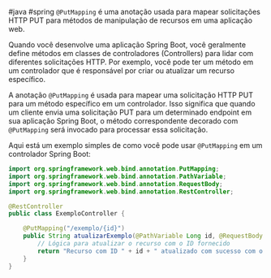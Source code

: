 #java #spring 
`@PutMapping` é uma anotação usada para mapear solicitações HTTP PUT para métodos de manipulação de recursos em uma aplicação web.

Quando você desenvolve uma aplicação Spring Boot, você geralmente define métodos em classes de controladores (Controllers) para lidar com diferentes solicitações HTTP. Por exemplo, você pode ter um método em um controlador que é responsável por criar ou atualizar um recurso específico.

A anotação `@PutMapping` é usada para mapear uma solicitação HTTP PUT para um método específico em um controlador. Isso significa que quando um cliente envia uma solicitação PUT para um determinado endpoint em sua aplicação Spring Boot, o método correspondente decorado com `@PutMapping` será invocado para processar essa solicitação.

Aqui está um exemplo simples de como você pode usar `@PutMapping` em um controlador Spring Boot:

```java
import org.springframework.web.bind.annotation.PutMapping;
import org.springframework.web.bind.annotation.PathVariable;
import org.springframework.web.bind.annotation.RequestBody;
import org.springframework.web.bind.annotation.RestController;

@RestController
public class ExemploController {

    @PutMapping("/exemplo/{id}")
    public String atualizarExemplo(@PathVariable Long id, @RequestBody String novoConteudo) {
        // Lógica para atualizar o recurso com o ID fornecido
        return "Recurso com ID " + id + " atualizado com sucesso com o conteúdo: " + novoConteudo;
    }
}
```
 
